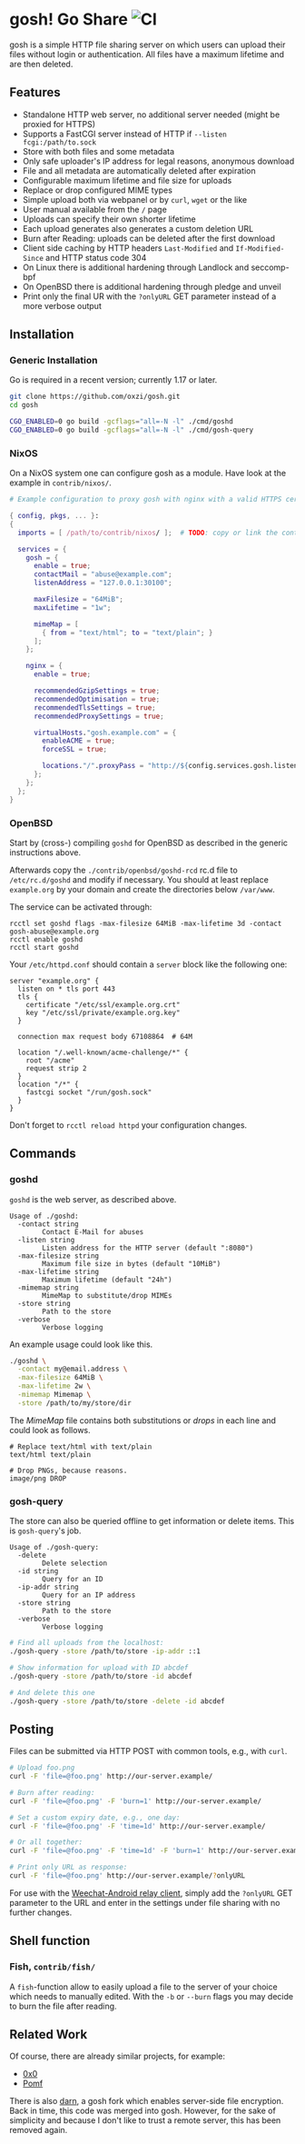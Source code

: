 # gosh! Go Share ![CI](https://github.com/oxzi/gosh/workflows/CI/badge.svg)

gosh is a simple HTTP file sharing server on which users can upload their files without login or authentication.
All files have a maximum lifetime and are then deleted.


## Features

- Standalone HTTP web server, no additional server needed (might be proxied for HTTPS)
- Supports a FastCGI server instead of HTTP if `--listen fcgi:/path/to.sock`
- Store with both files and some metadata
- Only safe uploader's IP address for legal reasons, anonymous download
- File and all metadata are automatically deleted after expiration
- Configurable maximum lifetime and file size for uploads
- Replace or drop configured MIME types
- Simple upload both via webpanel or by `curl`, `wget` or the like
- User manual available from the `/` page
- Uploads can specify their own shorter lifetime
- Each upload generates also generates a custom deletion URL
- Burn after Reading: uploads can be deleted after the first download
- Client side caching by HTTP headers `Last-Modified` and `If-Modified-Since` and HTTP status code 304
- On Linux there is additional hardening through Landlock and seccomp-bpf
- On OpenBSD there is additional hardening through pledge and unveil
- Print only the final UR with the `?onlyURL` GET parameter instead of a more verbose output


## Installation
### Generic Installation

Go is required in a recent version; currently 1.17 or later.

```bash
git clone https://github.com/oxzi/gosh.git
cd gosh

CGO_ENABLED=0 go build -gcflags="all=-N -l" ./cmd/goshd
CGO_ENABLED=0 go build -gcflags="all=-N -l" ./cmd/gosh-query
```

### NixOS

On a NixOS system one can configure gosh as a module. Have look at the example in `contrib/nixos/`.

```nix
# Example configuration to proxy gosh with nginx with a valid HTTPS certificate.

{ config, pkgs, ... }:
{
  imports = [ /path/to/contrib/nixos/ ];  # TODO: copy or link the contrib/nixos/default.nix

  services = {
    gosh = {
      enable = true;
      contactMail = "abuse@example.com";
      listenAddress = "127.0.0.1:30100";

      maxFilesize = "64MiB";
      maxLifetime = "1w";

      mimeMap = [
        { from = "text/html"; to = "text/plain"; }
      ];
    };

    nginx = {
      enable = true;

      recommendedGzipSettings = true;
      recommendedOptimisation = true;
      recommendedTlsSettings = true;
      recommendedProxySettings = true;

      virtualHosts."gosh.example.com" = {
        enableACME = true;
        forceSSL = true;

        locations."/".proxyPass = "http://${config.services.gosh.listenAddress}/";
      };
    };
  };
}
```

### OpenBSD

Start by (cross-) compiling `goshd` for OpenBSD as described in the generic instructions above.

Afterwards copy the `./contrib/openbsd/goshd-rcd` rc.d file to `/etc/rc.d/goshd` and modify if necessary.
You should at least replace `example.org` by your domain and create the directories below `/var/www`.

The service can be activated through:
```
rcctl set goshd flags -max-filesize 64MiB -max-lifetime 3d -contact gosh-abuse@example.org
rcctl enable goshd
rcctl start goshd
```

Your `/etc/httpd.conf` should contain a `server` block like the following one:
```
server "example.org" {
  listen on * tls port 443
  tls {
    certificate "/etc/ssl/example.org.crt"
    key "/etc/ssl/private/example.org.key"
  }

  connection max request body 67108864  # 64M

  location "/.well-known/acme-challenge/*" {
    root "/acme"
    request strip 2
  }
  location "/*" {
    fastcgi socket "/run/gosh.sock"
  }
}
```

Don't forget to `rcctl reload httpd` your configuration changes.

## Commands
### goshd

`goshd` is the web server, as described above.

```
Usage of ./goshd:
  -contact string
        Contact E-Mail for abuses
  -listen string
        Listen address for the HTTP server (default ":8080")
  -max-filesize string
        Maximum file size in bytes (default "10MiB")
  -max-lifetime string
        Maximum lifetime (default "24h")
  -mimemap string
        MimeMap to substitute/drop MIMEs
  -store string
        Path to the store
  -verbose
        Verbose logging
```

An example usage could look like this.

```bash
./goshd \
  -contact my@email.address \
  -max-filesize 64MiB \
  -max-lifetime 2w \
  -mimemap Mimemap \
  -store /path/to/my/store/dir
```

The *MimeMap* file contains both substitutions or *drops* in each line and could look as follows.

```
# Replace text/html with text/plain
text/html text/plain

# Drop PNGs, because reasons.
image/png DROP
```


### gosh-query

The store can also be queried offline to get information or delete items. This is `gosh-query`'s job.

```
Usage of ./gosh-query:
  -delete
        Delete selection
  -id string
        Query for an ID
  -ip-addr string
        Query for an IP address
  -store string
        Path to the store
  -verbose
        Verbose logging
```

```bash
# Find all uploads from the localhost:
./gosh-query -store /path/to/store -ip-addr ::1

# Show information for upload with ID abcdef
./gosh-query -store /path/to/store -id abcdef

# And delete this one
./gosh-query -store /path/to/store -delete -id abcdef
```

## Posting

Files can be submitted via HTTP POST with common tools, e.g., with `curl`.

```bash
# Upload foo.png
curl -F 'file=@foo.png' http://our-server.example/

# Burn after reading:
curl -F 'file=@foo.png' -F 'burn=1' http://our-server.example/

# Set a custom expiry date, e.g., one day:
curl -F 'file=@foo.png' -F 'time=1d' http://our-server.example/

# Or all together:
curl -F 'file=@foo.png' -F 'time=1d' -F 'burn=1' http://our-server.example/

# Print only URL as response:
curl -F 'file=@foo.png' http://our-server.example/?onlyURL
```

For use with the [Weechat-Android relay client](https://github.com/ubergeek42/weechat-android), simply add the `?onlyURL` GET parameter to the URL and enter in the settings under file sharing with no further changes.

## Shell function

### Fish, `contrib/fish/`

A `fish`-function allow to easily upload a file to the server of your choice which needs to manually edited.
With the `-b` or `--burn` flags you may decide to burn the file after reading.


## Related Work

Of course, there are already similar projects, for example:

- [0x0](https://git.0x0.st/mia/0x0)
- [Pomf](https://github.com/pomf/pomf)

There is also [darn](https://github.com/CryptoCopter/darn), a gosh fork which enables server-side file encryption.
Back in time, this code was merged into gosh.
However, for the sake of simplicity and because I don't like to trust a remote server, this has been removed again.
